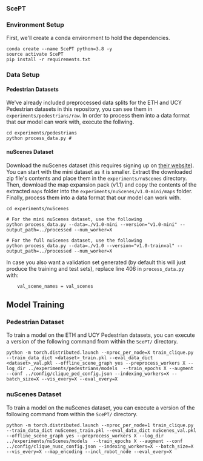 ### ScePT ###
### Environment Setup ###
First, we'll create a conda environment to hold the dependencies.
```
conda create --name ScePT python=3.8 -y
source activate ScePT
pip install -r requirements.txt
```

### Data Setup ###
#### Pedestrian Datasets ####
We've already included preprocessed data splits for the ETH and UCY Pedestrian datasets in this repository, you can see them in `experiments/pedestrians/raw`. In order to process them into a data format that our model can work with, execute the follwing.
```
cd experiments/pedestrians
python process_data.py # 
```

#### nuScenes Dataset ####
Download the nuScenes dataset (this requires signing up on [their website](https://www.nuscenes.org/)). You can start with the mini dataset as it is smaller. Extract the downloaded zip file's contents and place them in the `experiments/nuScenes` directory. Then, download the map expansion pack (v1.1) and copy the contents of the extracted `maps` folder into the `experiments/nuScenes/v1.0-mini/maps` folder. Finally, process them into a data format that our model can work with.
```
cd experiments/nuScenes

# For the mini nuScenes dataset, use the following
python process_data.py --data=./v1.0-mini --version="v1.0-mini" --output_path=../processed --num_worker=X

# For the full nuScenes dataset, use the following
python process_data.py --data=./v1.0 --version="v1.0-trainval" --output_path=../processed --num_worker=X
```
In case you also want a validation set generated (by default this will just produce the training and test sets), replace line 406 in `process_data.py` with:
```
    val_scene_names = val_scenes
```

## Model Training ##
### Pedestrian Dataset ###
To train a model on the ETH and UCY Pedestrian datasets, you can execute a version of the following command from within the `ScePT/` directory.
```
python -m torch.distributed.launch --nproc_per_node=X train_clique.py --train_data_dict <dataset>_train.pkl --eval_data_dict <dataset>_val.pkl --offline_scene_graph yes --preprocess_workers X --log_dir ../experiments/pedestrians/models  --train_epochs X --augment --conf ../config/clique_ped_config.json --indexing_workers=X --batch_size=X --vis_every=X --eval_every=X
```
### nuScenes Dataset ###
To train a model on the nuScenes dataset, you can execute a version of the following command from within the `ScePT/` directory.
```
python -m torch.distributed.launch --nproc_per_node=1 train_clique.py --train_data_dict nuScenes_train.pkl --eval_data_dict nuScenes_val.pkl --offline_scene_graph yes --preprocess_workers X --log_dir ../experiments/nuScenes/models  --train_epochs X --augment --conf ../config/clique_nusc_config.json --indexing_workers=X --batch_size=X --vis_every=X --map_encoding --incl_robot_node --eval_every=X
```




